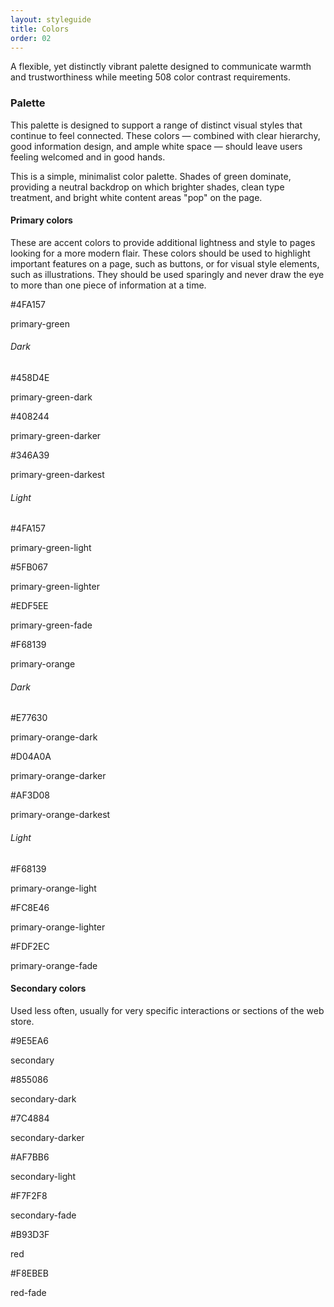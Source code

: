 ```yaml
---
layout: styleguide
title: Colors
order: 02
---
```


<p>A flexible, yet distinctly vibrant palette designed to communicate warmth and trustworthiness while meeting 508 color contrast requirements.</p><!-- <a class="usa-button usa-button-primary-alt" href="{{ site.baseurl }}/assets/releases/wds-design-v0.8.1.zip">Download the design files</a>
<p class="usa-text-small">Download a zip file with font files and color swatches.</p> -->

<h3 class="usa-heading" id="palette">Palette</h3>

<p>This palette is designed to support a range of distinct visual styles that continue to feel connected. These colors — combined with clear hierarchy, good information design, and ample white space — should leave users feeling welcomed and in good hands.</p>

<p>This is a simple, minimalist color palette. Shades of green dominate, providing a neutral backdrop on which brighter shades, clean type treatment, and bright white content areas "pop" on the page.</p>

<h4 class="usa-heading">Primary colors</h4>

<p>These are accent colors to provide additional lightness and style to pages looking for a more modern flair. These colors should be used to highlight important features on a page, such as buttons, or for visual style elements, such as illustrations. They should be used sparingly and never draw the eye to more than one piece of information at a time.</p>

<div class="usa-grid-full usa-color-row usa-primary-color-section solo fd-color-pallette green">
  <div class="usa-color-square color-primary">
    <div class="usa-color-inner-content">
      <p class="usa-color-hex">#4FA157</p>
      <p class="usa-color-name">primary-green</p>
    </div>
  </div>
</div>
<div class="usa-grid-full usa-color-row usa-primary-color-section fd-color-pallette green">
  <h6 class="top-pad">Dark</h6>
  <div class="color-small">
    <div class="usa-color-short color-primary-dark">
    </div>
      <p class="usa-color-hex">#458D4E</p>
      <p class="usa-color-name">primary-green-dark</p>
  </div>
  <div class="color-small">
    <div class="usa-color-short color-primary-darker">
    </div>
      <p class="usa-color-hex">#408244</p>
      <p class="usa-color-name">primary-green-darker</p>
  </div>
  <div class="color-small">
    <div class="usa-color-short color-primary-darkest">
    </div>
      <p class="usa-color-hex">#346A39</p>
      <p class="usa-color-name">primary-green-darkest</p>
  </div>
  <h6 class="top-pad">Light</h6>
  <div class="color-small">
    <div class="usa-color-short color-primary-light">
    </div>
      <p class="usa-color-hex">#4FA157</p>
      <p class="usa-color-name">primary-green-light</p>
  </div>
  <div class="color-small">
    <div class="usa-color-short color-primary-lighter">
    </div>
      <p class="usa-color-hex">#5FB067</p>
      <p class="usa-color-name">primary-green-lighter</p>
  </div>
  <div class="color-small">
    <div class="usa-color-short color-primary-fade">
    </div>
      <p class="usa-color-hex">#EDF5EE</p>
      <p class="usa-color-name">primary-green-fade</p>
  </div> 
</div>

<div class="usa-grid-full usa-color-row usa-primary-color-section solo fd-color-pallette orange">
  <div class="usa-color-square color-primary">
    <div class="usa-color-inner-content">
      <p class="usa-color-hex">#F68139</p>
      <p class="usa-color-name">primary-orange</p>
    </div>
  </div>
</div>
<div class="usa-grid-full usa-color-row usa-primary-color-section fd-color-pallette orange">
  <h6 class="top-pad">Dark</h6>
  <div class="color-small">
    <div class="usa-color-short color-primary-dark">
    </div>
      <p class="usa-color-hex">#E77630</p>
      <p class="usa-color-name">primary-orange-dark</p>
  </div>
  <div class="color-small">
    <div class="usa-color-short color-primary-darker">
    </div>
      <p class="usa-color-hex">#D04A0A</p>
      <p class="usa-color-name">primary-orange-darker</p>
  </div>
  <div class="color-small">
    <div class="usa-color-short color-primary-darkest">
    </div>
      <p class="usa-color-hex">#AF3D08</p>
      <p class="usa-color-name">primary-orange-darkest</p>
  </div>
  <h6 class="top-pad">Light</h6>
  <div class="color-small">
    <div class="usa-color-short color-primary-light">
    </div>
      <p class="usa-color-hex">#F68139</p>
      <p class="usa-color-name">primary-orange-light</p>
  </div>
  <div class="color-small">
    <div class="usa-color-short color-primary-lighter">
    </div>
      <p class="usa-color-hex">#FC8E46</p>
      <p class="usa-color-name">primary-orange-lighter</p>
  </div>
  <div class="color-small">
    <div class="usa-color-short color-primary-fade">
    </div>
      <p class="usa-color-hex">#FDF2EC</p>
      <p class="usa-color-name">primary-orange-fade</p>
  </div> 
</div>

<h4 class="usa-heading">Secondary colors</h4>

<p>Used less often, usually for very specific interactions or sections of the web store.</p>

<div class="usa-grid-full usa-color-row fd-color-pallette purple">
  <div class="color-big">
    <div class="usa-color-short color-secondary">
    </div>
      <p class="usa-color-hex">#9E5EA6</p>
      <p class="usa-color-name">secondary</p>
  </div>
  <div class="color-small">
    <div class="usa-color-short color-secondary-dark">
    </div>
      <p class="usa-color-hex">#855086</p>
      <p class="usa-color-name">secondary-dark</p>
  </div>
  <div class="color-small">
    <div class="usa-color-short color-secondary-darker">
    </div>
      <p class="usa-color-hex">#7C4884</p>
      <p class="usa-color-name">secondary-darker</p>
  </div>
  <div class="color-small">
    <div class="usa-color-short color-secondary-light">
    </div>
      <p class="usa-color-hex">#AF7BB6</p>
      <p class="usa-color-name">secondary-light</p>
  </div>
  <div class="color-small">
    <div class="usa-color-short color-secondary-fade">
    </div>
      <p class="usa-color-hex">#F7F2F8</p>
      <p class="usa-color-name">secondary-fade</p>
  </div>
</div>

<div class="usa-grid-full usa-color-row fd-color-pallette red">
  <div class="color-big">
    <div class="usa-color-short color-red">
    </div>
      <p class="usa-color-hex">#B93D3F</p>
      <p class="usa-color-name">red</p>
  </div>
  <div class="color-small">
    <div class="usa-color-short color-red-fade">
    </div>
      <p class="usa-color-hex">#F8EBEB</p>
      <p class="usa-color-name">red-fade</p>
  </div>   
</div>

<!-- <h4 class="usa-heading">Grayscale</h4>

<p>These colors are used largely for background blocks and large content areas. When alternating between tones, be sure to use enough contrast between adjacent colors.</p>

<div class="usa-grid-full usa-color-row fd-color-pallette">
  <h6 class="top-pad">Dark</h6>
  <div class="color-small">
    <div class="usa-color-short color-gray-darkest">
    </div>
      <p class="usa-color-hex">#1b1b21</p>
      <p class="usa-color-name">gray-darkest</p>
  </div>  
  <div class="color-small">
    <div class="usa-color-short color-gray-darker">
    </div>
      <p class="usa-color-hex">#3e3f49</p>
      <p class="usa-color-name">gray-darker</p>
  </div>
  <div class="color-small">
    <div class="usa-color-short color-gray-dark">
    </div>
      <p class="usa-color-hex">#575860</p>
      <p class="usa-color-name">gray-dark</p>
  </div>
  <div class="color-small">
    <div class="usa-color-short color-gray">
    </div>
      <p class="usa-color-hex">#a6a8b1</p>
      <p class="usa-color-name">gray</p>
  </div>

  <h6 class="top-pad">Light</h6>
  <div class="color-small">
    <div class="usa-color-short color-gray-light">
    </div>
      <p class="usa-color-hex">#e1e1e1</p>
      <p class="usa-color-name">gray-light</p>
  </div>
  <div class="color-small">
    <div class="usa-color-short color-gray-lighter">
    </div>
      <p class="usa-color-hex">#f4f4f3</p>
      <p class="usa-color-name">gray-lighter</p>
  </div>
  <div class="color-small">
    <div class="usa-color-short color-off-white">
    </div>
      <p class="usa-color-hex">#fafafa</p>
      <p class="usa-color-name">off-white</p>
  </div>
  <div class="color-small">
    <div class="usa-color-short color-white">
    </div>
      <p class="usa-color-hex">#ffffff</p>
      <p class="usa-color-name">white</p>
  </div>
</div> -->

